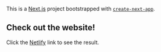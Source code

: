 This is a [Next.js](https://nextjs.org/) project bootstrapped with [`create-next-app`](https://github.com/vercel/next.js/tree/canary/packages/create-next-app).

## Check out the website!

Click the [Netlify](https://bernatto-country-info.netlify.app) link to see the result.

